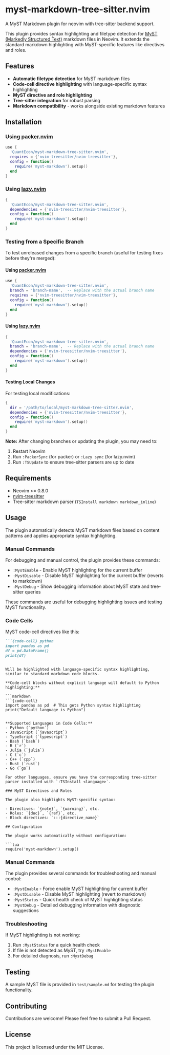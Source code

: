 # myst-markdown-tree-sitter.nvim

A MyST Markdown plugin for neovim with tree-sitter backend support.

This plugin provides syntax highlighting and filetype detection for [MyST (Markedly Structured Text)](https://mystmd.org/) markdown files in Neovim. It extends the standard markdown highlighting with MyST-specific features like directives and roles.

## Features

- **Automatic filetype detection** for MyST markdown files
- **Code-cell directive highlighting** with language-specific syntax highlighting
- **MyST directive and role highlighting** 
- **Tree-sitter integration** for robust parsing
- **Markdown compatibility** - works alongside existing markdown features

## Installation

### Using [packer.nvim](https://github.com/wbthomason/packer.nvim)

```lua
use {
  'QuantEcon/myst-markdown-tree-sitter.nvim',
  requires = {'nvim-treesitter/nvim-treesitter'},
  config = function()
    require('myst-markdown').setup()
  end
}
```

### Using [lazy.nvim](https://github.com/folke/lazy.nvim)

```lua
{
  'QuantEcon/myst-markdown-tree-sitter.nvim',
  dependencies = {'nvim-treesitter/nvim-treesitter'},
  config = function()
    require('myst-markdown').setup()
  end
}
```

### Testing from a Specific Branch

To test unreleased changes from a specific branch (useful for testing fixes before they're merged):

#### Using [packer.nvim](https://github.com/wbthomason/packer.nvim)

```lua
use {
  'QuantEcon/myst-markdown-tree-sitter.nvim',
  branch = 'branch-name',  -- Replace with the actual branch name
  requires = {'nvim-treesitter/nvim-treesitter'},
  config = function()
    require('myst-markdown').setup()
  end
}
```

#### Using [lazy.nvim](https://github.com/folke/lazy.nvim)

```lua
{
  'QuantEcon/myst-markdown-tree-sitter.nvim',
  branch = 'branch-name',  -- Replace with the actual branch name
  dependencies = {'nvim-treesitter/nvim-treesitter'},
  config = function()
    require('myst-markdown').setup()
  end
}
```

#### Testing Local Changes

For testing local modifications:

```lua
{
  dir = '/path/to/local/myst-markdown-tree-sitter.nvim',
  dependencies = {'nvim-treesitter/nvim-treesitter'},
  config = function()
    require('myst-markdown').setup()
  end
}
```

**Note:** After changing branches or updating the plugin, you may need to:
1. Restart Neovim
2. Run `:PackerSync` (for packer) or `:Lazy sync` (for lazy.nvim)
3. Run `:TSUpdate` to ensure tree-sitter parsers are up to date

## Requirements

- Neovim >= 0.8.0
- [nvim-treesitter](https://github.com/nvim-treesitter/nvim-treesitter)
- Tree-sitter markdown parser (`TSInstall markdown markdown_inline`)

## Usage

The plugin automatically detects MyST markdown files based on content patterns and applies appropriate syntax highlighting.

### Manual Commands

For debugging and manual control, the plugin provides these commands:

- `:MystEnable` - Enable MyST highlighting for the current buffer
- `:MystDisable` - Disable MyST highlighting for the current buffer (reverts to markdown)
- `:MystDebug` - Show debugging information about MyST state and tree-sitter queries

These commands are useful for debugging highlighting issues and testing MyST functionality.

### Code Cells

MyST code-cell directives like this:

```markdown
```{code-cell} python
import pandas as pd
df = pd.DataFrame()
print(df)
```
```

Will be highlighted with language-specific syntax highlighting, similar to standard markdown code blocks.

**Code-cell blocks without explicit language will default to Python highlighting:**

```markdown
```{code-cell}
import pandas as pd  # This gets Python syntax highlighting
print("Default language is Python")
```
```

**Supported Languages in Code Cells:**
- Python (`python`)
- JavaScript (`javascript`) 
- TypeScript (`typescript`)
- Bash (`bash`)
- R (`r`)
- Julia (`julia`)
- C (`c`)
- C++ (`cpp`)
- Rust (`rust`)
- Go (`go`)

For other languages, ensure you have the corresponding tree-sitter parser installed with `:TSInstall <language>`.

### MyST Directives and Roles

The plugin also highlights MyST-specific syntax:

- Directives: `{note}`, `{warning}`, etc.
- Roles: `{doc}`, `{ref}`, etc.
- Block directives: `:::{directive_name}`

## Configuration

The plugin works automatically without configuration:

```lua
require('myst-markdown').setup()
```

### Manual Commands

The plugin provides several commands for troubleshooting and manual control:

- `:MystEnable` - Force enable MyST highlighting for current buffer
- `:MystDisable` - Disable MyST highlighting (revert to markdown)
- `:MystStatus` - Quick health check of MyST highlighting status
- `:MystDebug` - Detailed debugging information with diagnostic suggestions

### Troubleshooting

If MyST highlighting is not working:

1. Run `:MystStatus` for a quick health check
2. If file is not detected as MyST, try `:MystEnable`
3. For detailed diagnosis, run `:MystDebug`

## Testing

A sample MyST file is provided in `test/sample.md` for testing the plugin functionality.

## Contributing

Contributions are welcome! Please feel free to submit a Pull Request.

## License

This project is licensed under the MIT License.
